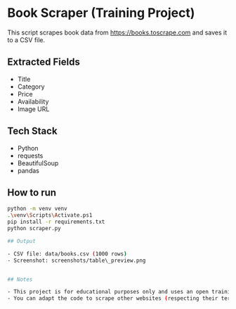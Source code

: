 # Book Scraper (Training Project)

This script scrapes book data from https://books.toscrape.com and saves it to a CSV file.

## Extracted Fields

* Title
* Category
* Price
* Availability
* Image URL

## Tech Stack

* Python
* requests
* BeautifulSoup
* pandas

## How to run

```bash
python -m venv venv
.\venv\Scripts\Activate.ps1
pip install -r requirements.txt
python scraper.py

## Output

- CSV file: data/books.csv (1000 rows)
- Screenshot: screenshots/table\_preview.png


## Notes

- This project is for educational purposes only and uses an open training website.
- You can adapt the code to scrape other websites (respecting their terms of service).





